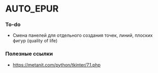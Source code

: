 # AUTO_EPUR

### To-do
- Смена панелей для отдельного создания точек, линий, плоских фигур (quality of life)

### Полезные ссылки
- https://metanit.com/python/tkinter/7.1.php